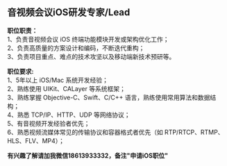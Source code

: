 ## 音视频会议iOS研发专家/Lead

**职位职责：** <br/>
1、负责音视频会议 iOS 终端功能模块开发或架构优化工作；  <br/>
2、负责高质量的方案设计和编码，不断迭代重构；  <br/>
3、负责项目重点、难点的技术攻坚以及移动端新技术预研等。<br/>

**职位要求:** <br/> 
1、5年以上 iOS/Mac 系统开发经验；<br/>
2、熟练使用 UIKit、CALayer 等系统框架；<br/>
3、熟练掌握 Objective-C、Swift、C/C++ 语言，熟练使用常用算法和数据结构；<br/>
4、熟悉 TCP/IP、HTTP、UDP 等网络协议；<br/>
5、有音视频开发经验者优先；<br/>
6、熟悉视频流媒体常见的传输协议和容器格式者优先（如 RTP/RTCP、RTMP、HLS、FLV、MP4）；<br/>


**有兴趣了解请加我微信18613933332，备注"申请iOS职位"**
